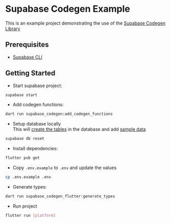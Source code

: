 # Supabase Codegen Example

This is an example project demonstrating the use of the [Supabase Codegen Library](https://pub.dev/packages/supabase_codegen)

## Prerequisites
- [Supabase CLI]()

## Getting Started

- Start supabase project: 
```bash
supabase start
```

- Add codegen functions: 
```bash
dart run supabase_codegen:add_codegen_functions
```

- Setup database locally  
  This will [create the tables](supabase/migrations/20250412000032_setup_db.sql) in the database and add [sample data](supabase/seed.sql)
```bash
supabase db reset
```  

- Install dependencies: 
```bash
flutter pub get
```

- Copy `.env.example` to `.env` and update the values
```bash
cp .env.example .env
```

- Generate types: 
```bash
dart run supabase_codegen_flutter:generate_types
```

- Run project
```bash
flutter run [platform]
```